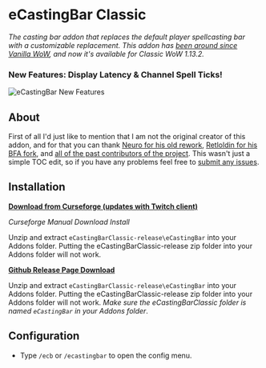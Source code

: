 # eCastingBar Classic

_The casting bar addon that replaces the default player spellcasting bar with a customizable replacement. This addon has [been around since Vanilla WoW](https://youtu.be/XM1DLuL5DYI?t=24), and now it's available for Classic WoW 1.13.2._

### **New Features: Display Latency & Channel Spell Ticks!**

![eCastingBar New Features](https://user-images.githubusercontent.com/52019397/63550839-82b43c80-c501-11e9-9a7e-ffba566cd734.png)

## About

First of all I'd just like to mention that I am not the original creator of this addon, and for that you can thank [Neuro for his old rework](https://www.wowinterface.com/downloads/info5546-eCastingBar.html), [Retloldin for his BFA fork](https://www.curseforge.com/wow/addons/ecastingbar-bfa), and [all of the past contributors of the project](https://wow.curseforge.com/projects/e-casting-bar-for-wo-w-2-0). This wasn't just a simple TOC edit, so if you have any problems feel free to [submit any issues](https://github.com/shoestare/eCastingBarClassic/issues).

## Installation

**[Download from Curseforge (updates with Twitch client)](https://www.curseforge.com/wow/addons/ecastingbarclassic)**

*Curseforge Manual Download Install*

Unzip and extract `eCastingBarClassic-release\eCastingBar` into your Addons folder. Putting the eCastingBarClassic-release zip folder into your Addons folder will not work.

**[Github Release Page Download](https://github.com/shoestare/eCastingBarClassic/releases)**

Unzip and extract `eCastingBarClassic-release\eCastingBar` into your Addons folder. Putting the eCastingBarClassic-release zip folder into your Addons folder will not work.
*Make sure the eCastingBarClassic folder is named `eCastingBar` in your Addons folder*.

## Configuration

- Type `/ecb` or `/ecastingbar` to open the config menu.



